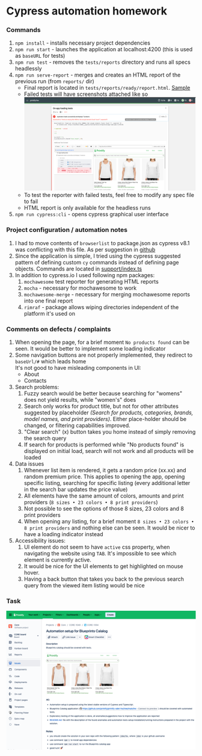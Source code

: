 # Cypress automation homework

### Commands

1. `npm install` - installs necessary project dependencies
1. `npm run start` - launches the application at localhost:4200 (this is used as `baseURL` for tests)
1. `npm run test` - removes the `tests/reports` directory and runs all specs headlessly
1. `npm run serve-report` - merges and creates an HTML report of the previous run (from `reports/` dir)
    * Final report is located in `tests/reports/ready/report.html`. [Sample](./docs/reportSample.html)
    * Failed tests will have screenshots attached like so  
      <img src="docs/failedReporter.png" alt="./docs/failedReporter.png" width="500"/>
    * To test the reporter with failed tests, feel free to modify any spec file to fail
    * HTML report is only available for the headless runs
1. `npm run cypress:cli` - opens cypress graphical user interface

### Project configuration / automation notes

1. I had to move contents of `browserlist` to package.json as cypress v8.1 was conflicting with this file. As per
   suggestion in [github](https://github.com/cypress-io/cypress/issues/8864)
1. Since the application is simple, I tried using the cypress suggested pattern of defining custom `cy` commands instead
   of defining page objects. Commands are located in [support/index.ts](./tests/support/index.ts)
1. In addition to cypress.io I used following npm packages:
    1. `mochawesome` test reporter for generating HTML reports
    1. `mocha` - necessary for mochawesome to work
    1. `mochawesome-merge` - necessary for merging mochawesome reports into one final report
    1. `rimraf` - package allows wiping directories independent of the platform it's used on

### Comments on defects / complaints

1. When opening the page, for a brief moment `No products found` can be seen. It would be better to implement some
   loading indicator
1. Some navigation buttons are not properly implemented, they redirect to `baseUrl/#` which leads home  
   It's not good to have misleading components in UI:
    * About
    * Contacts
1. Search problems:
    1. Fuzzy search would be better because searching for "womens" does not yield results, while "women's" does
    1. Search only works for product title, but not for other attributes suggested by placeholder *(Search for products,
       categories, brands, model names, and print providers)*. Either place-holder should be changed, or filtering
       capabilities improved.
    1. "Clear search" (x) button takes you home instead of simply removing the search query
    1. If search for products is performed while "No products found" is displayed on initial load, search will not work
       and all products will be loaded
1. Data issues
    1. Whenever list item is rendered, it gets a random price (xx.xx) and random premium price. This applies to opening
       the app, opening specific listing, searching for specific listing (every additional letter in the search bar
       updates the price value)
    1. All elements have the same amount of colors, amounts and print
       providers (`8 sizes • 23 colors • 8 print providers`)
    1. Not possible to see the options of those 8 sizes, 23 colors and 8 print providers
    1. When opening any listing, for a brief moment `8 sizes • 23 colors • 8 print providers` and nothing else can be
       seen. It would be nicer to have a loading indicator instead
1. Accessibility issues:
    1. UI element do not seem to have `active` css property, when navigating the website using `TAB`. It's impossible to
       see which element is currently active.
    1. It would be nice for the UI elements to get highlighted on mouse hover.
    1. Having a back button that takes you back to the previous search query from the viewed item listing would be nice

### Task

![task](./docs/instructions.png)

